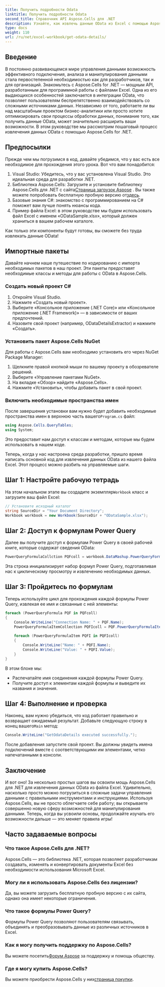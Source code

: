 ```yaml
---
title: Получить подробности Odata
linktitle: Получить подробности Odata
second_title: Справочник API Aspose.Cells для .NET
description: Узнайте, как извлечь данные OData из Excel с помощью Aspose.Cells для .NET в этом подробном пошаговом руководстве.
type: docs
weight: 110
url: /ru/net/excel-workbook/get-odata-details/
---
```

## Введение

В постоянно развивающемся мире управления данными возможность эффективного подключения, анализа и манипулирования данными стала первостепенной необходимостью как для разработчиков, так и для организаций. Знакомьтесь с Aspose.Cells for .NET — мощным API, разработанным для программной работы с файлами Excel. Одна из его выдающихся особенностей заключается в интеграции OData, что позволяет пользователям беспрепятственно взаимодействовать со сложными источниками данных. Независимо от того, работаете ли вы над масштабным проектом бизнес-аналитики или просто хотите оптимизировать свои процессы обработки данных, понимание того, как получить данные OData, может значительно расширить ваши возможности. В этом руководстве мы рассмотрим пошаговый процесс извлечения данных OData с помощью Aspose.Cells for .NET.

## Предпосылки

Прежде чем мы погрузимся в код, давайте убедимся, что у вас есть все необходимое для прохождения этого урока. Вот что вам понадобится:

1. Visual Studio: Убедитесь, что у вас установлена Visual Studio. Это идеальная среда для разработки .NET.
2. Библиотека Aspose.Cells: Загрузите и установите библиотеку Aspose.Cells для .NET с сайта[Страница загрузок Aspose](https://releases.aspose.com/cells/net/) . Вы также можете попробовать бесплатную пробную версию от[здесь](https://releases.aspose.com/).
3. Базовые знания C#: знакомство с программированием на C# поможет вам лучше понять нюансы кода.
4. Пример файла Excel: в этом руководстве мы будем использовать файл Excel с именем «ODataSample.xlsx», который должен храниться в вашем рабочем каталоге.

Как только эти компоненты будут готовы, вы сможете без труда извлекать данные OData!

## Импортные пакеты

Давайте начнем наше путешествие по кодированию с импорта необходимых пакетов в наш проект. Эти пакеты предоставят необходимые классы и методы для работы с OData в Aspose.Cells.

### Создать новый проект C#

1. Откройте Visual Studio.
2. Нажмите «Создать новый проект».
3. Выберите «Консольное приложение (.NET Core)» или «Консольное приложение (.NET Framework)» — в зависимости от ваших предпочтений.
4. Назовите свой проект (например, ODataDetailsExtractor) и нажмите «Создать».

### Установить пакет Aspose.Cells NuGet

Для работы с Aspose.Cells вам необходимо установить его через NuGet Package Manager:

1. Щелкните правой кнопкой мыши по вашему проекту в обозревателе решений.
2. Выберите «Управление пакетами NuGet».
3. На вкладке «Обзор» найдите «Aspose.Cells».
4. Нажмите «Установить», чтобы добавить пакет в свой проект.

### Включить необходимые пространства имен

 После завершения установки вам нужно будет добавить необходимые пространства имен в верхнюю часть вашего`Program.cs` файл:

```csharp
using Aspose.Cells.QueryTables;
using System;
```

Это предоставит нам доступ к классам и методам, которые мы будем использовать в нашем коде.

Теперь, когда у нас настроена среда разработки, пришло время написать основной код для извлечения данных OData из нашего файла Excel. Этот процесс можно разбить на управляемые шаги.

## Шаг 1: Настройте рабочую тетрадь

 На этом начальном этапе вы создадите экземпляр`Workbook` класс и загрузите ваш файл Excel:

```csharp
// Установите исходный каталог
string SourceDir = "Your Document Directory";
Workbook workbook = new Workbook(SourceDir + "ODataSample.xlsx");
```

## Шаг 2: Доступ к формулам Power Query

Далее вы получите доступ к формулам Power Query в своей рабочей книге, которые содержат сведения OData:

```csharp
PowerQueryFormulaCollction PQFcoll = workbook.DataMashup.PowerQueryFormulas;
```

Эта строка инициализирует набор формул Power Query, подготавливая нас к циклическому просмотру и извлечению необходимых данных.

## Шаг 3: Пройдитесь по формулам

Теперь используйте цикл для прохождения каждой формулы Power Query, извлекая ее имя и связанные с ней элементы:

```csharp
foreach (PowerQueryFormula PQF in PQFcoll)
{
    Console.WriteLine("Connection Name: " + PQF.Name);
    PowerQueryFormulaItemCollection PQFIcoll = PQF.PowerQueryFormulaItems;
    
    foreach (PowerQueryFormulaItem PQFI in PQFIcoll)
    {
        Console.WriteLine("Name: " + PQFI.Name);
        Console.WriteLine("Value: " + PQFI.Value);
    }
}
```

В этом блоке мы:
- Распечатайте имя соединения каждой формулы Power Query.
- Получите доступ к элементам каждой формулы и выведите их названия и значения.

## Шаг 4: Выполнение и проверка

 Наконец, вам нужно убедиться, что код работает правильно и возвращает ожидаемый результат. Добавьте следующую строку в конец вашего`Main` метод:

```csharp
Console.WriteLine("GetOdataDetails executed successfully.");
```

После добавления запустите свой проект. Вы должны увидеть имена подключений вместе с соответствующими им элементами, четко напечатанными в консоли.

## Заключение

И вот оно! За несколько простых шагов вы освоили мощь Aspose.Cells для .NET для извлечения данных OData из файла Excel. Удивительно, насколько просто можно погрузиться в сложные задачи управления данными с правильными инструментами и инструкциями. Используя Aspose.Cells, вы не просто облегчаете себе работу; вы открываете совершенно новую сферу возможностей для манипулирования данными. Теперь, когда вы усвоили основы, продолжайте изучать его возможности дальше — это меняет правила игры!

## Часто задаваемые вопросы

### Что такое Aspose.Cells для .NET?
Aspose.Cells — это библиотека .NET, которая позволяет разработчикам создавать, изменять и конвертировать документы Excel без необходимости использования Microsoft Excel.

### Могу ли я использовать Aspose.Cells без лицензии?
Да, вы можете загрузить бесплатную пробную версию с их сайта, однако она имеет некоторые ограничения.

### Что такое формулы Power Query?
Формулы Power Query позволяют пользователям связывать, объединять и преобразовывать данные из различных источников в Excel.

### Как я могу получить поддержку по Aspose.Cells?
 Вы можете посетить[Форум Aspose](https://forum.aspose.com/c/cells/9) за поддержку и помощь обществу.

### Где я могу купить Aspose.Cells?
 Вы можете приобрести Aspose.Cells у них[страница покупки](https://purchase.aspose.com/buy).